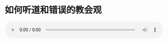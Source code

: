 # 如何听道和错误的教会观

<audio style="width: 100%;" preload="false" controls controlslist="nodownload"><source src="//file.simai.life/audio/mp3/old/12317.mp3" type="audio/mpeg">Your browser does not support the audio element.</audio>


